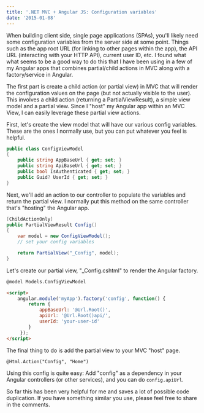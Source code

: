 ```yaml
---
title: '.NET MVC + Angular JS: Configuration variables'
date: '2015-01-08'
---
```


When building client side, single page applications (SPAs), you'll likely need some configuration variables from the server side at some point.  Things such as the app root URL (for linking to other pages within the app), the API URL (interacting with your HTTP API), current user ID, etc.  I found what what seems to be a good way to do this that I have been using in a few of my Angular apps that combines partial/child actions in MVC along with a factory/service in Angular.

The first part is create a child action (or partial view) in MVC that will render the configuration values on the page (but not actually visible to the user).  This involves a child action (returning a PartialViewResult), a simple view model and a partial view.  Since I "host" my Angular app within an MVC View, I can easily leverage these partial view actions.

First, let's create the view model that will have our various config variables.  These are the ones I normally use, but you can put whatever you feel is helpful.

``` c#
public class ConfigViewModel
{
    public string AppBaseUrl { get; set; }
    public string ApiBaseUrl { get; set; }
    public bool IsAuthenticated { get; set; }
    public Guid? UserId { get; set; }
}
```

Next, we'll add an action to our controller to populate the variables and return the partial view.  I normally put this method on the same controller that's "hosting" the Angular app.

``` c#
[ChildActionOnly]
public PartialViewResult Config()
{
    var model = new ConfigViewModel();
    // set your config variables

    return PartialView("_Config", model);
}
```

Let's create our partial view, "_Config.cshtml" to render the Angular factory.

``` html
@model Models.ConfigViewModel

<script>
    angular.module('myApp').factory('config', function() {
        return {
            appBaseUrl: '@Url.Root()',
            apiUrl: '@Url.Root()api/',
            userId: 'your-user-id'
        }
     });
</script>
```

The final thing to do is add the partial view to your MVC "host" page.

``` html
@Html.Action("Config", "Home")
```

Using this config is quite easy:  Add "config" as a dependency in your Angular controllers (or other services), and you can do `config.apiUrl`.

So far this has been very helpful for me and saves a lot of possible code duplication.  If you have something similar you use, please feel free to share in the comments.
